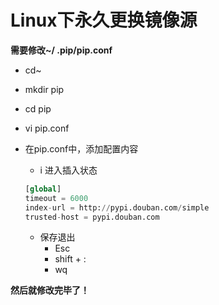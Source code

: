 # Linux下永久更换镜像源

**需要修改~/ .pip/pip.conf**

- cd~

- mkdir pip

- cd pip

- vi pip.conf

- 在pip.conf中，添加配置内容

  - i 进入插入状态

  ```python
  [global]
  timeout = 6000
  index-url = http://pypi.douban.com/simple
  trusted-host = pypi.douban.com
  ```

  - 保存退出
    - Esc
    - shift + :
    - wq                  

**然后就修改完毕了！**

